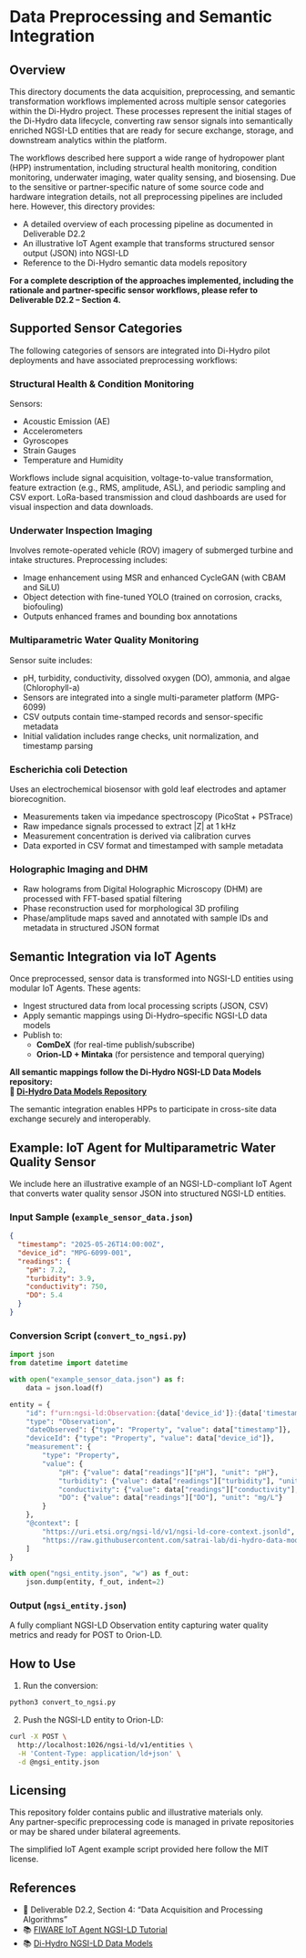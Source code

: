 # Data Preprocessing and Semantic Integration

## Overview

This directory documents the data acquisition, preprocessing, and semantic transformation workflows implemented across multiple sensor categories within the Di-Hydro project. These processes represent the initial stages of the Di-Hydro data lifecycle, converting raw sensor signals into semantically enriched NGSI-LD entities that are ready for secure exchange, storage, and downstream analytics within the platform.

The workflows described here support a wide range of hydropower plant (HPP) instrumentation, including structural health monitoring, condition monitoring, underwater imaging, water quality sensing, and biosensing. Due to the sensitive or partner-specific nature of some source code and hardware integration details, not all preprocessing pipelines are included here. However, this directory provides:

- A detailed overview of each processing pipeline as documented in Deliverable D2.2
- An illustrative IoT Agent example that transforms structured sensor output (JSON) into NGSI-LD
- Reference to the Di-Hydro semantic data models repository

**For a complete description of the approaches implemented, including the rationale and partner-specific sensor workflows, please refer to Deliverable D2.2 – Section 4.**

## Supported Sensor Categories

The following categories of sensors are integrated into Di-Hydro pilot deployments and have associated preprocessing workflows:

### Structural Health & Condition Monitoring

Sensors:  
- Acoustic Emission (AE)  
- Accelerometers  
- Gyroscopes  
- Strain Gauges  
- Temperature and Humidity  

Workflows include signal acquisition, voltage-to-value transformation, feature extraction (e.g., RMS, amplitude, ASL), and periodic sampling and CSV export. LoRa-based transmission and cloud dashboards are used for visual inspection and data downloads.

### Underwater Inspection Imaging

Involves remote-operated vehicle (ROV) imagery of submerged turbine and intake structures. Preprocessing includes:
- Image enhancement using MSR and enhanced CycleGAN (with CBAM and SiLU)
- Object detection with fine-tuned YOLO (trained on corrosion, cracks, biofouling)
- Outputs enhanced frames and bounding box annotations

### Multiparametric Water Quality Monitoring

Sensor suite includes:
- pH, turbidity, conductivity, dissolved oxygen (DO), ammonia, and algae (Chlorophyll-a)  
- Sensors are integrated into a single multi-parameter platform (MPG-6099)
- CSV outputs contain time-stamped records and sensor-specific metadata
- Initial validation includes range checks, unit normalization, and timestamp parsing

### Escherichia coli Detection 

Uses an electrochemical biosensor with gold leaf electrodes and aptamer biorecognition.  
- Measurements taken via impedance spectroscopy (PicoStat + PSTrace)
- Raw impedance signals processed to extract |Z| at 1 kHz
- Measurement concentration is derived via calibration curves
- Data exported in CSV format and timestamped with sample metadata

### Holographic Imaging and DHM 

- Raw holograms from Digital Holographic Microscopy (DHM) are processed with FFT-based spatial filtering
- Phase reconstruction used for morphological 3D profiling
- Phase/amplitude maps saved and annotated with sample IDs and metadata in structured JSON format

## Semantic Integration via IoT Agents

Once preprocessed, sensor data is transformed into NGSI-LD entities using modular IoT Agents. These agents:

- Ingest structured data from local processing scripts (JSON, CSV)
- Apply semantic mappings using Di-Hydro–specific NGSI-LD data models
- Publish to:
  - **ComDeX** (for real-time publish/subscribe)
  - **Orion-LD + Mintaka** (for persistence and temporal querying)

**All semantic mappings follow the Di-Hydro NGSI-LD Data Models repository:  
🔗 [Di-Hydro Data Models Repository](https://github.com/satrai-lab/di-hydro-data-models)**

The semantic integration enables HPPs to participate in cross-site data exchange securely and interoperably.

## Example: IoT Agent for Multiparametric Water Quality Sensor

We include here an illustrative example of an NGSI-LD-compliant IoT Agent that converts water quality sensor JSON into structured NGSI-LD entities.

### Input Sample (`example_sensor_data.json`)

```json
{
  "timestamp": "2025-05-26T14:00:00Z",
  "device_id": "MPG-6099-001",
  "readings": {
    "pH": 7.2,
    "turbidity": 3.9,
    "conductivity": 750,
    "DO": 5.4
  }
}
```

### Conversion Script (`convert_to_ngsi.py`)

```python
import json
from datetime import datetime

with open("example_sensor_data.json") as f:
    data = json.load(f)

entity = {
    "id": f"urn:ngsi-ld:Observation:{data['device_id']}:{data['timestamp']}",
    "type": "Observation",
    "dateObserved": {"type": "Property", "value": data["timestamp"]},
    "deviceId": {"type": "Property", "value": data["device_id"]},
    "measurement": {
        "type": "Property",
        "value": {
            "pH": {"value": data["readings"]["pH"], "unit": "pH"},
            "turbidity": {"value": data["readings"]["turbidity"], "unit": "NTU"},
            "conductivity": {"value": data["readings"]["conductivity"], "unit": "µS/cm"},
            "DO": {"value": data["readings"]["DO"], "unit": "mg/L"}
        }
    },
    "@context": [
        "https://uri.etsi.org/ngsi-ld/v1/ngsi-ld-core-context.jsonld",
        "https://raw.githubusercontent.com/satrai-lab/di-hydro-data-models/main/context.jsonld"
    ]
}

with open("ngsi_entity.json", "w") as f_out:
    json.dump(entity, f_out, indent=2)
```

### Output (`ngsi_entity.json`)

A fully compliant NGSI-LD Observation entity capturing water quality metrics and ready for POST to Orion-LD.

## How to Use

1. Run the conversion:
```bash
python3 convert_to_ngsi.py
```

2. Push the NGSI-LD entity to Orion-LD:
```bash
curl -X POST \
  http://localhost:1026/ngsi-ld/v1/entities \
  -H 'Content-Type: application/ld+json' \
  -d @ngsi_entity.json
```

## Licensing

This repository folder contains public and illustrative materials only.  
Any partner-specific preprocessing code is managed in private repositories or may be shared under bilateral agreements.

The simplified IoT Agent example script provided here follow the MIT license.

## References

- 📄 Deliverable D2.2, Section 4: “Data Acquisition and Processing Algorithms”
- 📚 [FIWARE IoT Agent NGSI-LD Tutorial](https://ngsi-ld-tutorials.readthedocs.io/en/latest/)
- 📚 [Di-Hydro NGSI-LD Data Models](https://github.com/satrai-lab/di-hydro-data-models)

